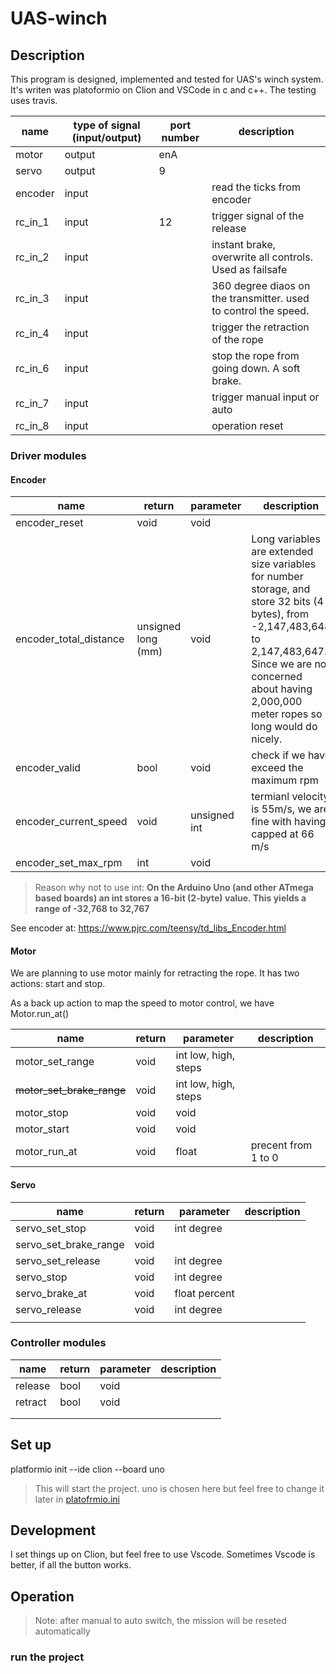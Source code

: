 # UAS-winch

## Description

This program is designed, implemented and tested for UAS's winch system. It's writen was platoformio on Clion and VSCode in c and c++.
The testing uses travis.


|name| type of signal (input/output)|port number|description|
|---|---|---|---|
|motor|output |enA | |
|servo|output|9| |
|encoder|input||read the ticks from encoder |
|rc_in_1|input|12|trigger signal of the release|
|rc_in_2|input||instant brake, overwrite all controls. Used as failsafe|
|rc_in_3|input| |360 degree diaos on the transmitter. used to control the speed.|
|rc_in_4|input| |trigger the retraction of the rope |
|rc_in_6|input| |stop the rope from going down. A soft brake.|
|rc_in_7|input| |trigger manual input or auto
|rc_in_8|input| |operation reset

### Driver modules

#### Encoder
 
 
 
|name |return | parameter |description |
|---|---|---|---|
|encoder_reset |void |void | | hard reset all the encoder parameters 
|encoder_total_distance | unsigned long (mm)| void |Long variables are extended size variables for number storage, and store 32 bits (4 bytes), from -2,147,483,648 to 2,147,483,647. Since we are not concerned about having 2,000,000 meter ropes so long would do nicely. 
|encoder_valid |bool | void| check if we have exceed the maximum rpm 
|encoder_current_speed |void |unsigned int | termianl velocity is 55m/s, we are fine with having capped at 66 m/s 
|encoder_set_max_rpm |int |void | 

> Reason why not to use int: **On the Arduino Uno (and other ATmega based boards) an int stores a 16-bit (2-byte) value. This yields a range of -32,768 to 32,767**

See encoder at: https://www.pjrc.com/teensy/td_libs_Encoder.html

#### Motor

We are planning to use motor mainly for retracting the rope. It has two actions: start and stop. 

As a back up action to map the speed to motor control, we have Motor.run_at()

|name |return | parameter |description |
|---|---|---|---|
|motor_set_range |void | int low, high, steps| | 
|~~motor_set_brake_range~~ | void | int low, high, steps| | 
|motor_stop | void|void | | 
|motor_start |void |void | | 
|motor_run_at |void |float  |precent from 1 to 0 | 


#### Servo



|name |return | parameter |description |
|---|---|---|---|
|servo_set_stop |void | int degree|
|servo_set_brake_range | void| | | 
|servo_set_release |void |int degree | | 
|servo_stop |void |int degree | | 
|servo_brake_at |void |float percent | | 
|servo_release | void| int degree| | 
| | | | | 


### Controller modules

|name |return | parameter |description |
|---|---|---|---|
|release |bool | void| | if true, the release is completed
|retract | bool| void| |
| | | | |
| | | | |




## Set up
platformio init --ide clion --board uno
> This will start the project. uno is chosen here but feel free to change it later in [platofrmio.ini](./platformio.ini#13)

## Development

I set things up on Clion, but feel free to use Vscode. Sometimes Vscode is better, if all the button works. 

## Operation

> Note: after manual to auto switch, the mission will be reseted automatically

### run the project
